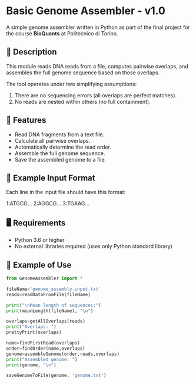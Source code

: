 # Basic Genome Assembler - v1.0

A simple genome assembler written in Python as part of the final project for the course **BioQuants** at Politecnico di Torino.

## 📘 Description

This module reads DNA reads from a file, computes pairwise overlaps, and assembles the full genome sequence based on those overlaps.

The tool operates under two simplifying assumptions:
1. There are no sequencing errors (all overlaps are perfect matches).
2. No reads are nested within others (no full containment).

## 🚀 Features

- Read DNA fragments from a text file.
- Calculate all pairwise overlaps.
- Automatically determine the read order.
- Assemble the full genome sequence.
- Save the assembled genome to a file.

## 🧪 Example Input Format

Each line in the input file should have this format:

1:ATGCG... 
2:AGGCG... 
3:TGAAG...


## 🖥️ Requirements

- Python 3.6 or higher  
- No external libraries required (uses only Python standard library)

## 🧠 Example of Use

```python
from GenomeAssembler import *

fileName='genome_assembly-input.txt' 
reads=readDataFromFile(fileName)

print("\nMean length of sequences:")
print(meanLength(fileName), "\n") 

overlaps=getAllOverlaps(reads)
print("Overlaps: ") 
prettyPrint(overlaps)

name=findFirstRead(overlaps) 
order=findOrder(name,overlaps) 
genome=assembleGenome(order,reads,overlaps) 
print("Assembled genome: ")
print(genome, "\n") 

saveGenomeToFile(genome, 'genome.txt')
